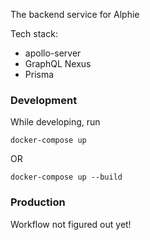 The backend service for Alphie

Tech stack:
- apollo-server
- GraphQL Nexus
- Prisma


### Development

While developing, run 
```
docker-compose up
```

OR 

```
docker-compose up --build
```

### Production

Workflow not figured out yet!